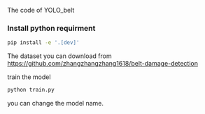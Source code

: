The code of YOLO_belt

### Install python requirment

```bash
pip install -e '.[dev]'
```
The dataset you can download from https://github.com/zhangzhangzhang1618/belt-damage-detection

train the model 
```bash
python train.py
```
you can change the model name.
